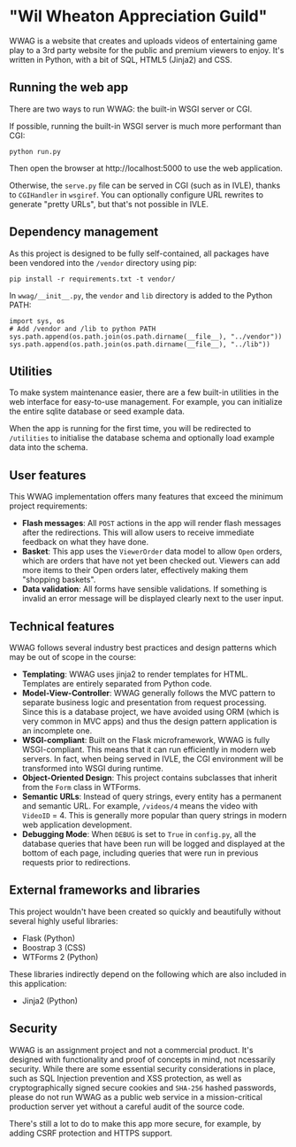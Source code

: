 "Wil Wheaton Appreciation Guild"
==============

WWAG is a website that creates and uploads videos of entertaining game play to a 3rd party website for the public and premium viewers to enjoy. It's written in Python, with a bit of SQL, HTML5 (Jinja2) and CSS.

## Running the web app

There are two ways to run WWAG: the built-in WSGI server or CGI.

If possible, running the built-in WSGI server is much more performant than CGI:

    python run.py

Then open the browser at http://localhost:5000 to use the web application.

Otherwise, the `serve.py` file can be served in CGI (such as in IVLE), thanks to `CGIHandler` in `wsgiref`. You can optionally configure URL rewrites to generate "pretty URLs", but that's not possible in IVLE.

## Dependency management

As this project is designed to be fully self-contained, all packages have been vendored into the `/vendor` directory using pip:

    pip install -r requirements.txt -t vendor/

In `wwag/__init__.py`, the `vendor` and `lib` directory is added to the Python PATH:

    import sys, os
    # Add /vendor and /lib to python PATH
    sys.path.append(os.path.join(os.path.dirname(__file__), "../vendor"))
    sys.path.append(os.path.join(os.path.dirname(__file__), "../lib"))

## Utilities

To make system maintenance easier, there are a few built-in utilities in the web interface for easy-to-use management. For example, you can initialize the entire sqlite database or seed example data.

When the app is running for the first time, you will be redirected to `/utilities` to initialise the database schema and optionally load example data into the schema.

## User features

This WWAG implementation offers many features that exceed the minimum project requirements:

* **Flash messages**: All `POST` actions in the app will render flash messages after the redirections. This will allow users to receive immediate feedback on what they have done.
* **Basket**: This app uses the `ViewerOrder` data model to allow `Open` orders, which are orders that have not yet been checked out. Viewers can add more items to their Open orders later, effectively making them "shopping baskets".
* **Data validation**: All forms have sensible validations. If something is invalid an error message will be displayed clearly next to the user input.

## Technical features

WWAG follows several industry best practices and design patterns which may be out of scope in the course:

* **Templating**: WWAG uses jinja2 to render templates for HTML. Templates are entirely separated from Python code. 
* **Model-View-Controller**: WWAG generally follows the MVC pattern to separate business logic and presentation from request processing. Since this is a database project, we have avoided using ORM (which is very common in MVC apps) and thus the design pattern application is an incomplete one.
* **WSGI-compliant**: Built on the Flask microframework, WWAG is fully WSGI-compliant. This means that it can run efficiently in modern web servers. In fact, when being served in IVLE, the CGI environment will be transformed into WSGI during runtime.
* **Object-Oriented Design**: This project contains subclasses that inherit from the `Form` class in WTForms.
* **Semantic URLs**: Instead of query strings, every entity has a permanent and semantic URL. For example,
`/videos/4` means the video with `VideoID` = 4. This is generally more popular than query strings in modern web application development.
* **Debugging Mode**: When `DEBUG` is set to `True` in `config.py`, all the database queries that have been run will be logged and displayed at the bottom of each page, including queries that were run in previous requests prior to redirections.

## External frameworks and libraries

This project wouldn't have been created so quickly and beautifully without several highly useful libraries:

* Flask (Python)
* Boostrap 3 (CSS)
* WTForms 2 (Python)

These libraries indirectly depend on the following which are also included in this application:

* Jinja2 (Python)

## Security

WWAG is an assignment project and not a commercial product. It's designed with functionality and proof of concepts in mind, not ncessarily security. While there are some essential security considerations in place, such as SQL Injection prevention and XSS protection, as well as cryptographically signed secure cookies and `SHA-256` hashed passwords, please do not run WWAG as a public web service in a mission-critical production server yet without a careful audit of the source code.

There's still a lot to do to make this app more secure, for example, by adding CSRF protection and HTTPS support.
